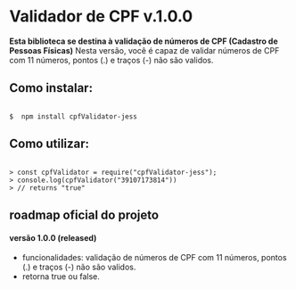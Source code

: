 # Validador de CPF v.1.0.0

**Esta biblioteca se destina à validação de números de CPF (Cadastro de Pessoas Físicas)**
Nesta versão, você é capaz de validar números de CPF com 11 números, pontos (.) e traços (-) não são validos.

## Como instalar:

```shell

$  npm install cpfValidator-jess

```

## Como utilizar:

```node

> const cpfValidator = require("cpfValidator-jess");
> console.log(cpfValidator("39107173814"))
> // returns "true"

```

## roadmap oficial do projeto

#### versão 1.0.0 (released)
- funcionalidades: validação de números de CPF com 11 números, pontos (.) e traços (-) não são validos.
- retorna true ou false.
